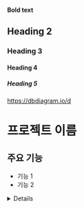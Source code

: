  **Bold text**
## Heading 2
### Heading 3
#### Heading 4
##### Heading 5

https://dbdiagram.io/d

# 프로젝트 이름

## 주요 기능
- 기능 1
- 기능 2

<details>
   erd 설계도 : https://dbdiagram.io/d
  <summary데이터 베이스 설명
     
  https://dbdiagram.io/d
  </summary>

### 상세 설명
이 섹션은 기본적으로 숨겨져 있으며, "더 보기"를 클릭하면 내용을 확인할 수 있습니다.

- 추가 기능 1
- 추가 기능 2

</details>
